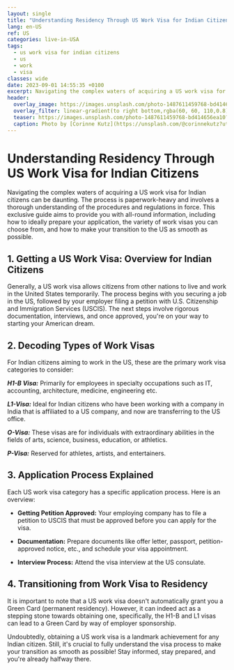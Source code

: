 ```yaml
---
layout: single
title: "Understanding Residency Through US Work Visa for Indian Citizens"
lang: en-US
ref: US
categories: live-in-USA
tags:
  - us work visa for indian citizens
  - us
  - work
  - visa
classes: wide
date: 2023-09-01 14:55:35 +0100
excerpt: Navigating the complex waters of acquiring a US work visa for Indian citizens can be daunting.
header:
  overlay_image: https://images.unsplash.com/photo-1487611459768-bd414656ea10?crop=entropy&cs=tinysrgb&fit=max&fm=jpg&ixid=M3w0Nzk0ODB8MHwxfHNlYXJjaHw1fHx1cyUyMHdvcmslMjB2aXNhJTIwZm9yJTIwaW5kaWFuJTIwY2l0aXplbnMlMkMlMjB1cyUyQyUyMHdvcmslMkMlMjB2aXNhfGVufDB8MHx8fDE2OTM1NzUxODB8MA&ixlib=rb-4.0.3&q=80&w=1080
  overlay_filter: linear-gradient(to right bottom,rgba(60, 60, 110,0.8), rgba(178, 34, 52, 0.5))
  teaser: https://images.unsplash.com/photo-1487611459768-bd414656ea10?crop=entropy&cs=tinysrgb&fit=max&fm=jpg&ixid=M3w0Nzk0ODB8MHwxfHNlYXJjaHw1fHx1cyUyMHdvcmslMjB2aXNhJTIwZm9yJTIwaW5kaWFuJTIwY2l0aXplbnMlMkMlMjB1cyUyQyUyMHdvcmslMkMlMjB2aXNhfGVufDB8MHx8fDE2OTM1NzUxODB8MA&ixlib=rb-4.0.3&q=80&w=400
  caption: Photo by [Corinne Kutz](https://unsplash.com/@corinnekutz?utm_source=wenospeakamericano&utm_medium=referral) on [Unsplash](https://unsplash.com/?utm_source=wenospeakamericano&utm_medium=referral)
---
```


# Understanding Residency Through US Work Visa for Indian Citizens

Navigating the complex waters of acquiring a US work visa for Indian citizens can be daunting. The process is paperwork-heavy and involves a thorough understanding of the procedures and regulations in force. This exclusive guide aims to provide you with all-round information, including how to ideally prepare your application, the variety of work visas you can choose from, and how to make your transition to the US as smooth as possible.

## 1. Getting a US Work Visa: Overview for Indian Citizens

Generally, a US work visa allows citizens from other nations to live and work in the United States temporarily. The process begins with you securing a job in the US, followed by your employer filing a petition with U.S. Citizenship and Immigration Services (USCIS). The next steps involve rigorous documentation, interviews, and once approved, you're on your way to starting your American dream.

## 2. Decoding Types of Work Visas

For Indian citizens aiming to work in the US, these are the primary work visa categories to consider:

_**H1-B Visa:**_ Primarily for employees in specialty occupations such as IT, accounting, architecture, medicine, engineering etc.

_**L1-Visa:**_ Ideal for Indian citizens who have been working with a company in India that is affiliated to a US company, and now are transferring to the US office.

_**O-Visa:**_ These visas are for individuals with extraordinary abilities in the fields of arts, science, business, education, or athletics.

_**P-Visa:**_ Reserved for athletes, artists, and entertainers.

## 3. Application Process Explained

Each US work visa category has a specific application process. Here is an overview:

- **Getting Petition Approved:** Your employing company has to file a petition to USCIS that must be approved before you can apply for the visa.

- **Documentation:** Prepare documents like offer letter, passport, petition-approved notice, etc., and schedule your visa appointment.

- **Interview Process:** Attend the visa interview at the US consulate.

## 4. Transitioning from Work Visa to Residency

It is important to note that a US work visa doesn't automatically grant you a Green Card (permanent residency). However, it can indeed act as a stepping stone towards obtaining one, specifically, the H1-B and L1 visas can lead to a Green Card by way of employer sponsorship.

Undoubtedly, obtaining a US work visa is a landmark achievement for any Indian citizen. Still, it's crucial to fully understand the visa process to make your transition as smooth as possible! Stay informed, stay prepared, and you're already halfway there.
